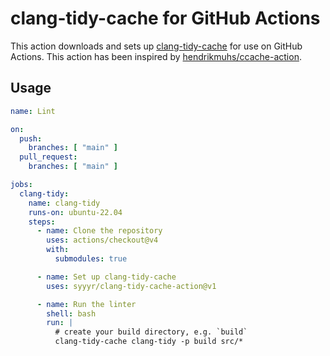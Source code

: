 # clang-tidy-cache for GitHub Actions
This action downloads and sets up [clang-tidy-cache](https://github.com/matus-chochlik/ctcache) for use on GitHub Actions. This action has been inspired by [hendrikmuhs/ccache-action](https://github.com/hendrikmuhs/ccache-action).

## Usage
```yaml
name: Lint

on:
  push:
    branches: [ "main" ]
  pull_request:
    branches: [ "main" ]

jobs:
  clang-tidy:
    name: clang-tidy
    runs-on: ubuntu-22.04
    steps:
      - name: Clone the repository
        uses: actions/checkout@v4
        with:
          submodules: true

      - name: Set up clang-tidy-cache
        uses: syyyr/clang-tidy-cache-action@v1

      - name: Run the linter
        shell: bash
        run: |
          # create your build directory, e.g. `build`
          clang-tidy-cache clang-tidy -p build src/*
```
